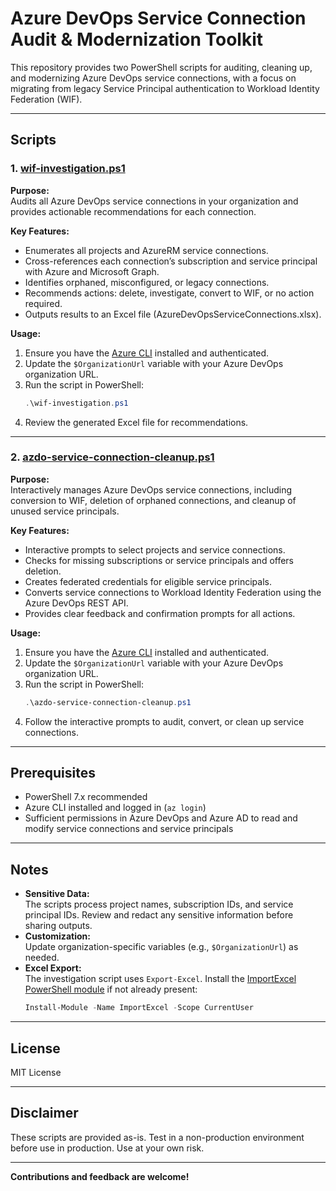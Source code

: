 # Azure DevOps Service Connection Audit & Modernization Toolkit

This repository provides two PowerShell scripts for auditing, cleaning up, and modernizing Azure DevOps service connections, with a focus on migrating from legacy Service Principal authentication to Workload Identity Federation (WIF).

---

## Scripts

### 1. [wif-investigation.ps1](./wif-investigation.ps1)

**Purpose:**  
Audits all Azure DevOps service connections in your organization and provides actionable recommendations for each connection.

**Key Features:**
- Enumerates all projects and AzureRM service connections.
- Cross-references each connection’s subscription and service principal with Azure and Microsoft Graph.
- Identifies orphaned, misconfigured, or legacy connections.
- Recommends actions: delete, investigate, convert to WIF, or no action required.
- Outputs results to an Excel file (AzureDevOpsServiceConnections.xlsx).

**Usage:**
1. Ensure you have the [Azure CLI](https://docs.microsoft.com/en-us/cli/azure/install-azure-cli) installed and authenticated.
2. Update the `$OrganizationUrl` variable with your Azure DevOps organization URL.
3. Run the script in PowerShell:
   ```powershell
   .\wif-investigation.ps1
   ```
4. Review the generated Excel file for recommendations.

---

### 2. [azdo-service-connection-cleanup.ps1](./azdo-service-connection-cleanup.ps1)
**Purpose:**  
Interactively manages Azure DevOps service connections, including conversion to WIF, deletion of orphaned connections, and cleanup of unused service principals.

**Key Features:**
- Interactive prompts to select projects and service connections.
- Checks for missing subscriptions or service principals and offers deletion.
- Creates federated credentials for eligible service principals.
- Converts service connections to Workload Identity Federation using the Azure DevOps REST API.
- Provides clear feedback and confirmation prompts for all actions.

**Usage:**
1. Ensure you have the [Azure CLI](https://docs.microsoft.com/en-us/cli/azure/install-azure-cli) installed and authenticated.
2. Update the `$OrganizationUrl` variable with your Azure DevOps organization URL.
3. Run the script in PowerShell:
   ```powershell
   .\azdo-service-connection-cleanup.ps1
   ```
4. Follow the interactive prompts to audit, convert, or clean up service connections.

---

## Prerequisites

- PowerShell 7.x recommended
- Azure CLI installed and logged in (`az login`)
- Sufficient permissions in Azure DevOps and Azure AD to read and modify service connections and service principals

---

## Notes

- **Sensitive Data:**  
  The scripts process project names, subscription IDs, and service principal IDs. Review and redact any sensitive information before sharing outputs.
- **Customization:**  
  Update organization-specific variables (e.g., `$OrganizationUrl`) as needed.
- **Excel Export:**  
  The investigation script uses `Export-Excel`. Install the [ImportExcel PowerShell module](https://github.com/dfinke/ImportExcel) if not already present:
  ```powershell
  Install-Module -Name ImportExcel -Scope CurrentUser
  ```

---

## License

MIT License

---

## Disclaimer

These scripts are provided as-is. Test in a non-production environment before use in production. Use at your own risk.

---

**Contributions and feedback are welcome!**
